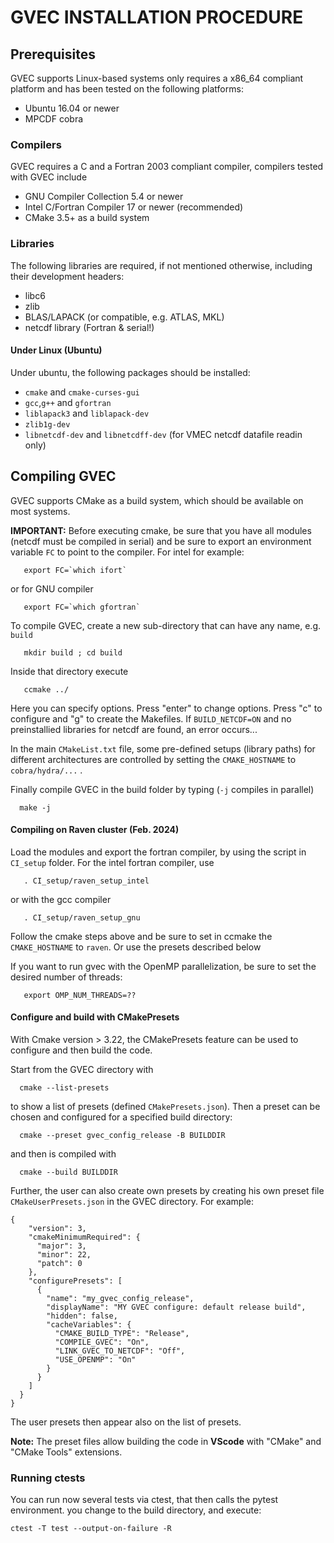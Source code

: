 # GVEC INSTALLATION PROCEDURE


## Prerequisites

GVEC supports Linux-based systems only requires a x86\_64
compliant platform and has been tested on the following platforms:

- Ubuntu 16.04 or newer
- MPCDF cobra


### Compilers

GVEC requires a C and a Fortran 2003 compliant compiler,
compilers tested with GVEC include

- GNU Compiler Collection 5.4 or newer
- Intel C/Fortran Compiler 17 or newer (recommended)
- CMake 3.5+ as a build system

### Libraries

The following libraries are required, if not mentioned
otherwise, including their development headers:

- libc6
- zlib
- BLAS/LAPACK (or compatible, e.g. ATLAS, MKL)
- netcdf library (Fortran & serial!)



#### Under Linux (Ubuntu)

Under ubuntu, the following packages should be installed:

- `cmake` and `cmake-curses-gui`
- `gcc`,`g++` and `gfortran`
- `liblapack3` and `liblapack-dev`
- `zlib1g-dev`
- `libnetcdf-dev` and `libnetcdff-dev` (for VMEC netcdf datafile readin only)

## Compiling GVEC

GVEC supports CMake as a build system, which should be
available on most systems. 

**IMPORTANT:**
Before executing cmake, be sure that you have all modules (netcdf must be compiled in serial)
and be sure to export an environment variable `FC` to point to the compiler. For intel for example:
``` 
   export FC=`which ifort`
```
or for GNU compiler
``` 
   export FC=`which gfortran`
```

To compile GVEC, create a new sub-directory that can have any name, e.g. `build` 
``` 
   mkdir build ; cd build
```

Inside that directory execute
``` 
   ccmake ../
``` 
Here you can specify options. Press "enter" to change options.
Press "c" to configure and "g" to create the Makefiles. 
If `BUILD_NETCDF=ON` and no preinstallied libraries for netcdf are found, an error occurs...

In the main `CMakeList.txt` file, some pre-defined setups (library paths) for different architectures are controlled 
by setting the  `CMAKE_HOSTNAME` to `cobra/hydra/...` .

Finally compile GVEC in the build folder by typing (`-j` compiles in parallel)
```
  make -j
```

#### Compiling on Raven cluster (Feb. 2024)

Load the modules and export the fortran compiler, by using the script in `CI_setup` folder. 
For the intel fortran compiler, use

```
   . CI_setup/raven_setup_intel
```
or with the gcc compiler
```
   . CI_setup/raven_setup_gnu
```

Follow the cmake steps above and be sure to set in ccmake the `CMAKE_HOSTNAME` to `raven`. Or use the presets described below

If you want to run gvec with the OpenMP parallelization, be sure to set the desired number of threads:
```
   export OMP_NUM_THREADS=??
```


#### Configure and build with CMakePresets

With Cmake version > 3.22, the CMakePresets feature can be used to configure and then build the code. 

Start from the GVEC directory with
```
  cmake --list-presets
```
to show a list of presets (defined `CMakePresets.json`). 
Then a preset can be chosen and configured for a specified build directory:
```
  cmake --preset gvec_config_release -B BUILDDIR
```
and then is compiled with
```
  cmake --build BUILDDIR
```

Further, the user can also create own presets by creating his own preset file `CMakeUserPresets.json` in the GVEC directory. For example:
```
{
    "version": 3,
    "cmakeMinimumRequired": {
      "major": 3,
      "minor": 22,
      "patch": 0
    },
    "configurePresets": [
      {
        "name": "my_gvec_config_release",
        "displayName": "MY GVEC configure: default release build",
        "hidden": false,
        "cacheVariables": {
          "CMAKE_BUILD_TYPE": "Release",
          "COMPILE_GVEC": "On",
          "LINK_GVEC_TO_NETCDF": "Off",
          "USE_OPENMP": "On"
        }
      }
    ]
  }
}
```
The user presets then appear also on the list of presets. 

**Note:** The preset files allow building the code in **VScode** with "CMake" and "CMake Tools" extensions.

### Running ctests

You can run now several tests via ctest, that then calls the pytest environment. you change to the build directory, and execute:
```
ctest -T test --output-on-failure -R
```
   

